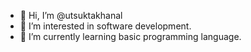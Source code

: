 - 👋 Hi, I’m @utsuktakhanal
- 👀 I’m interested in software development.
- 🌱 I’m currently learning basic programming language.

<!---
utsuktakhanal/utsuktakhanal is a ✨ special ✨ repository because its `README.md` (this file) appears on your GitHub profile.
You can click the Preview link to take a look at your changes.
--->
